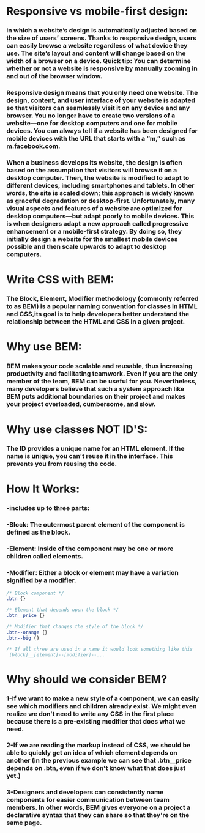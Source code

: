 # Responsive vs mobile-first design:
### in which a website’s design is automatically adjusted based on the size of users’ screens. Thanks to responsive design, users can easily browse a website regardless of what device they use. The site’s layout and content will change based on the width of a browser on a device. Quick tip: You can determine whether or not a website is responsive by manually zooming in and out of the browser window.

### Responsive design means that you only need one website. The design, content, and user interface of your website is adapted so that visitors can seamlessly visit it on any device and any browser. You no longer have to create two versions of a website—one for desktop computers and one for mobile devices. You can always tell if a website has been designed for mobile devices with the URL that starts with a “m,” such as m.facebook.com.

### When a business develops its website, the design is often based on the assumption that visitors will browse it on a desktop computer. Then, the website is modified to adapt to different devices, including smartphones and tablets. In other words, the site is scaled down; this approach is widely known as graceful degradation or desktop-first. Unfortunately, many visual aspects and features of a website are optimized for desktop computers—but adapt poorly to mobile devices. This is when designers adapt a new approach called progressive enhancement or a mobile-first strategy. By doing so, they initially design a website for the smallest mobile devices possible and then scale upwards to adapt to desktop computers.


# Write CSS with BEM:
### The Block, Element, Modifier methodology (commonly referred to as BEM) is a popular naming convention for classes in HTML and CSS,its goal is to help developers better understand the relationship between the HTML and CSS in a given project.

# Why use BEM:
### BEM makes your code scalable and reusable, thus increasing productivity and facilitating teamwork. Even if you are the only member of the team, BEM can be useful for you. Nevertheless, many developers believe that such a system approach like BEM puts additional boundaries on their project and makes your project overloaded, cumbersome, and slow.

# Why use classes NOT ID'S:
### The ID provides a unique name for an HTML element. If the name is unique, you can't reuse it in the interface. This prevents you from reusing the code.

# How It Works:

### -includes up to three parts:
### -Block: The outermost parent element of the component is defined as the block. 
### -Element: Inside of the component may be one or more children called elements. 
### -Modifier: Either a block or element may have a variation signified by a modifier. 
```css
/* Block component */
.btn {}

/* Element that depends upon the block */ 
.btn__price {}

/* Modifier that changes the style of the block */
.btn--orange {} 
.btn--big {}

/* If all three are used in a name it would look something like this
 [block]__[element]--[modifier]--...
```
# Why should we consider BEM?
### 1-If we want to make a new style of a component, we can easily see which modifiers and children already exist. We might even realize we don't need to write any CSS in the first place because there is a pre-existing modifier that does what we need.
### 2-If we are reading the markup instead of CSS, we should be able to quickly get an idea of which element depends on another (in the previous example we can see that .btn__price depends on .btn, even if we don't know what that does just yet.)
### 3-Designers and developers can consistently name components for easier communication between team members. In other words, BEM gives everyone on a project a declarative syntax that they can share so that they're on the same page.